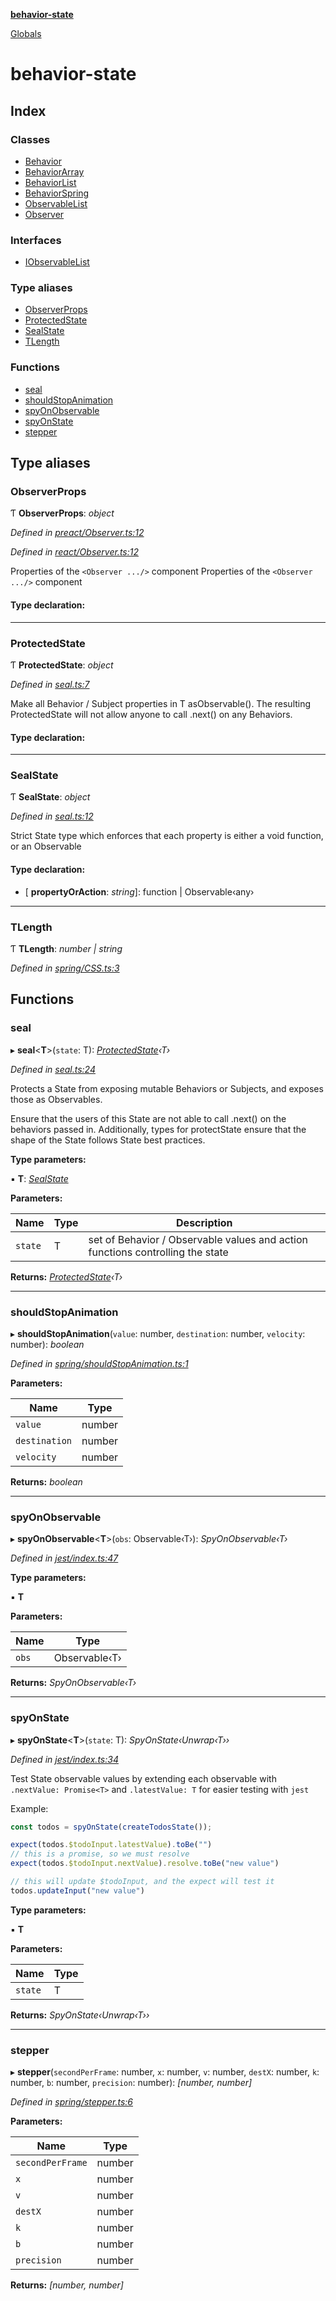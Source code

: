 **[behavior-state](README.md)**

[Globals](globals.md)

# behavior-state

## Index

### Classes

* [Behavior](classes/behavior.md)
* [BehaviorArray](classes/behaviorarray.md)
* [BehaviorList](classes/behaviorlist.md)
* [BehaviorSpring](classes/behaviorspring.md)
* [ObservableList](classes/observablelist.md)
* [Observer](classes/observer.md)

### Interfaces

* [IObservableList](interfaces/iobservablelist.md)

### Type aliases

* [ObserverProps](globals.md#observerprops)
* [ProtectedState](globals.md#protectedstate)
* [SealState](globals.md#sealstate)
* [TLength](globals.md#tlength)

### Functions

* [seal](globals.md#seal)
* [shouldStopAnimation](globals.md#shouldstopanimation)
* [spyOnObservable](globals.md#spyonobservable)
* [spyOnState](globals.md#spyonstate)
* [stepper](globals.md#stepper)

## Type aliases

###  ObserverProps

Ƭ **ObserverProps**: *object*

*Defined in [preact/Observer.ts:12](https://github.com/colelawrence/behavior-state/blob/8388a6c/src/preact/Observer.ts#L12)*

*Defined in [react/Observer.ts:12](https://github.com/colelawrence/behavior-state/blob/8388a6c/src/react/Observer.ts#L12)*

Properties of the `<Observer .../>` component
Properties of the `<Observer .../>` component

#### Type declaration:

___

###  ProtectedState

Ƭ **ProtectedState**: *object*

*Defined in [seal.ts:7](https://github.com/colelawrence/behavior-state/blob/8388a6c/src/seal.ts#L7)*

Make all Behavior / Subject properties in T asObservable().
The resulting ProtectedState will not allow anyone to call .next() on any Behaviors.

#### Type declaration:

___

###  SealState

Ƭ **SealState**: *object*

*Defined in [seal.ts:12](https://github.com/colelawrence/behavior-state/blob/8388a6c/src/seal.ts#L12)*

Strict State type which enforces that each property is either a void function, or an Observable

#### Type declaration:

* \[ **propertyOrAction**: *string*\]: function | Observable‹any›

___

###  TLength

Ƭ **TLength**: *number | string*

*Defined in [spring/CSS.ts:3](https://github.com/colelawrence/behavior-state/blob/8388a6c/src/spring/CSS.ts#L3)*

## Functions

###  seal

▸ **seal**<**T**>(`state`: T): *[ProtectedState](globals.md#protectedstate)‹T›*

*Defined in [seal.ts:24](https://github.com/colelawrence/behavior-state/blob/8388a6c/src/seal.ts#L24)*

Protects a State from exposing mutable Behaviors or Subjects, and exposes those as Observables.

Ensure that the users of this State are not able to call .next() on the behaviors passed in.
Additionally, types for protectState ensure that the shape of the State follows State best practices.

**Type parameters:**

▪ **T**: *[SealState](globals.md#sealstate)*

**Parameters:**

Name | Type | Description |
------ | ------ | ------ |
`state` | T | set of Behavior / Observable values and action functions controlling the state  |

**Returns:** *[ProtectedState](globals.md#protectedstate)‹T›*

___

###  shouldStopAnimation

▸ **shouldStopAnimation**(`value`: number, `destination`: number, `velocity`: number): *boolean*

*Defined in [spring/shouldStopAnimation.ts:1](https://github.com/colelawrence/behavior-state/blob/8388a6c/src/spring/shouldStopAnimation.ts#L1)*

**Parameters:**

Name | Type |
------ | ------ |
`value` | number |
`destination` | number |
`velocity` | number |

**Returns:** *boolean*

___

###  spyOnObservable

▸ **spyOnObservable**<**T**>(`obs`: Observable‹T›): *SpyOnObservable‹T›*

*Defined in [jest/index.ts:47](https://github.com/colelawrence/behavior-state/blob/8388a6c/src/jest/index.ts#L47)*

**Type parameters:**

▪ **T**

**Parameters:**

Name | Type |
------ | ------ |
`obs` | Observable‹T› |

**Returns:** *SpyOnObservable‹T›*

___

###  spyOnState

▸ **spyOnState**<**T**>(`state`: T): *SpyOnState‹Unwrap‹T››*

*Defined in [jest/index.ts:34](https://github.com/colelawrence/behavior-state/blob/8388a6c/src/jest/index.ts#L34)*

Test State observable values by extending each observable with
`.nextValue: Promise<T>` and `.latestValue: T` for easier testing with `jest`

Example:
```js
const todos = spyOnState(createTodosState());

expect(todos.$todoInput.latestValue).toBe("")
// this is a promise, so we must resolve
expect(todos.$todoInput.nextValue).resolve.toBe("new value")

// this will update $todoInput, and the expect will test it
todos.updateInput("new value")
```

**Type parameters:**

▪ **T**

**Parameters:**

Name | Type |
------ | ------ |
`state` | T |

**Returns:** *SpyOnState‹Unwrap‹T››*

___

###  stepper

▸ **stepper**(`secondPerFrame`: number, `x`: number, `v`: number, `destX`: number, `k`: number, `b`: number, `precision`: number): *[number, number]*

*Defined in [spring/stepper.ts:6](https://github.com/colelawrence/behavior-state/blob/8388a6c/src/spring/stepper.ts#L6)*

**Parameters:**

Name | Type |
------ | ------ |
`secondPerFrame` | number |
`x` | number |
`v` | number |
`destX` | number |
`k` | number |
`b` | number |
`precision` | number |

**Returns:** *[number, number]*